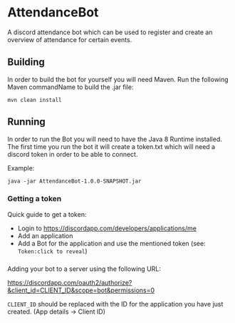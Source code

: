 # AttendanceBot
A discord attendance bot which can be used to register and create an overview of attendance for certain events.

## Building
In order to build the bot for yourself you will need Maven. Run the following Maven commandName to build the .jar file:
```
mvn clean install
```
## Running
In order to run the Bot you will need to have the Java 8 Runtime installed. The first time you run the bot it will
create a token.txt which will need a discord token in order to be able to connect.

Example:
```
java -jar AttendanceBot-1.0.0-SNAPSHOT.jar
```

### Getting a token
Quick guide to get a token:

- Login to https://discordapp.com/developers/applications/me
- Add an application
- Add a Bot for the application and use the mentioned token (see: `Token:click to reveal`)

###
Adding your bot to a server using the following URL:

https://discordapp.com/oauth2/authorize?&client_id=CLIENT_ID&scope=bot&permissions=0

`CLIENT_ID` should be replaced with the ID for the application you have just created. (App details -> Client ID)
